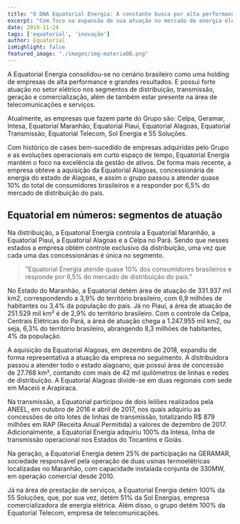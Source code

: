 ```yaml
---
title: "O DNA Equatorial Energia: A constante busca por alta performance e grandes resultados"
excerpt: "Com foco na expansão de sua atuação no mercado de energia elétrica, Grupo Equatorial Energia consolida e diversifica seu negócio."
date: 2019-11-24
tags: ['equatorial', 'inovação']
author: Equatorial
isHighlight: false
featured_image: "./images/img-materia08.png"
---
```


A Equatorial Energia consolidou-se no cenário brasileiro como uma holding de empresas de alta performance e grandes resultados. E possui forte atuação no setor elétrico nos segmentos de distribuição, transmissão, geração e comercialização, além de também estar presente na área de telecomunicações e serviços.

Atualmente, as empresas que fazem parte do Grupo são: Celpa, Geramar, Intesa, Equatorial Maranhão, Equatorial Piauí, Equatorial Alagoas, Equatorial Transmissão, Equatorial Telecom, Sol Energia e 55 Soluções.

Com histórico de cases bem-sucedido de empresas adquiridas pelo Grupo e as evoluções operacionais em curto espaço de tempo, Equatorial Energia mantém o foco na excelência da gestão de ativos. De forma mais recente, a empresa obteve a aquisição da Equatorial Alagoas, concessionária de energia do estado de Alagoas, e assim o grupo passou a atender quase 10% do total de consumidores brasileiros e a responder por 6,5% do mercado de distribuição do país.


## Equatorial em números: segmentos de atuação

Na distribuição, a Equatorial Energia controla a Equatorial Maranhão, a Equatorial Piauí, a Equatorial Alagoas e a Celpa no Pará. Sendo que nesses estados a empresa obtém controle exclusivo da distribuição, uma vez que cada uma das concessionárias é única no segmento.

> "Equatorial Energia atende quase 10% dos consumidores brasileiros e responde por 6,5% do mercado de distribuição do país."

No Estado do Maranhão, a Equatorial detém área de atuação de 331.937 mil km2, correspondendo a 3,9% do território brasileiro, com 6,9 milhões de habitantes ou 3,4% da população do país. Já no Piauí,  a área de atuação de 251.529 mil km² é de 2,9% do território brasileiro. Com o controle da Celpa, Centrais Elétricas do Pará, a área de atuação chega a 1.247.955 mil km2, ou seja, 6,3% do território brasileiro, abrangendo 8,3 milhões de habitantes, 4% da população.

A aquisição da Equatorial Alagoas, em dezembro de 2018, expandiu de forma representativa a atuação da empresa no seguimento. A distribuidora passou a atender todo o estado alagoano, que possui área de concessão de 27.768 km², contando com mais de 42 mil quilômetros de linhas e redes de distribuição. A Equatorial Alagoas divide-se em duas regionais com sede em Maceió e Arapiraca.

Na transmissão, a Equatorial participou de dois leilões realizados pela ANEEL, em outubro de 2016 e abril de 2017, nos quais adquiriu as concessões de oito lotes de linhas de transmissão, totalizando R$ 879 milhões em RAP (Receita Anual Permitida) a valores de dezembro de 2017.  Adicionalmente, a Equatorial Energia adquiriu 100% da Intesa, linha de transmissão operacional nos Estados do Tocantins e Goiás.

Na geração, a Equatorial Energia detém 25% de participação na GERAMAR, sociedade responsável pela operação de duas usinas termoelétricas localizadas no Maranhão, com capacidade instalada conjunta de 330MW, em operação comercial desde 2010.

Já na área de prestação de serviços, a Equatorial Energia detém 100% da  55 Soluções, que, por sua vez, detém 51% da  Sol Energias, empresa comercializadora de energia elétrica. Além disso, o grupo detém 100% da Equatorial Telecom, empresa de telecomunicações.
